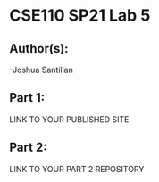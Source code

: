 # CSE110 SP21 Lab 5

## Author(s):
-Joshua Santillan  

## Part 1:

LINK TO YOUR PUBLISHED SITE

## Part 2:

LINK TO YOUR PART 2 REPOSITORY
